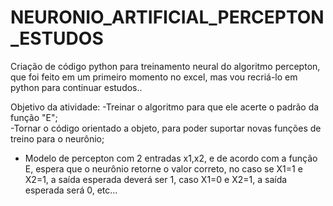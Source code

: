 # NEURONIO_ARTIFICIAL_PERCEPTON_ESTUDOS


Criação de código python para treinamento neural do algoritmo percepton,  
que foi feito em um primeiro momento no excel, mas vou recriá-lo em python para continuar estudos..

Objetivo da atividade:
-Treinar o algoritmo para  que ele acerte o padrão da função "E";  
-Tornar o código orientado a objeto, para poder suportar novas funções de treino para o neurônio;  

- Modelo de percepton com 2 entradas x1,x2, e de acordo com a função E, espera que o neurônio retorne o valor correto,
no caso se X1=1 e X2=1, a saída esperada deverá ser 1, caso X1=0 e X2=1, a saída esperada será 0, etc...



